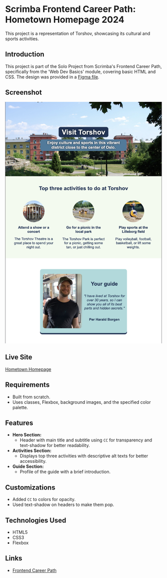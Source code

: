 # Scrimba Frontend Career Path: Hometown Homepage 2024

This project is a representation of Torshov, showcasing its cultural and sports activities.

## Introduction

This project is part of the Solo Project from Scrimba's Frontend Career Path, specifically from the 'Web Dev Basics' module, covering basic HTML and CSS. The design was provided in a [Figma file](https://www.figma.com/design/2QuGfAOcHaZJ6aHXfuamnK/Hometown-Homepage?node-id=121-2&t=rn0SeOJebjvex4CG-0).

## Screenshot

![Hometown Homepage Screenshot](assets/images/screenshot.png)

## Live Site

[Hometown Homepage](https://scrimba-hometown-homepage-2024.netlify.app/)

## Requirements

-   Built from scratch.
-   Uses classes, Flexbox, background images, and the specified color palette.

## Features

-   **Hero Section:**
    -   Header with main title and subtitle using `CC` for transparency and text-shadow for better readability.
-   **Activities Section:**
    -   Displays top three activities with descriptive alt texts for better accessibility.
-   **Guide Section:**
    -   Profile of the guide with a brief introduction.

## Customizations

-   Added `CC` to colors for opacity.
-   Used text-shadow on headers to make them pop.

## Technologies Used

-   HTML5
-   CSS3
-   Flexbox

## Links

-   [Frontend Career Path](https://v2.scrimba.com/the-frontend-developer-career-path-c0j)
